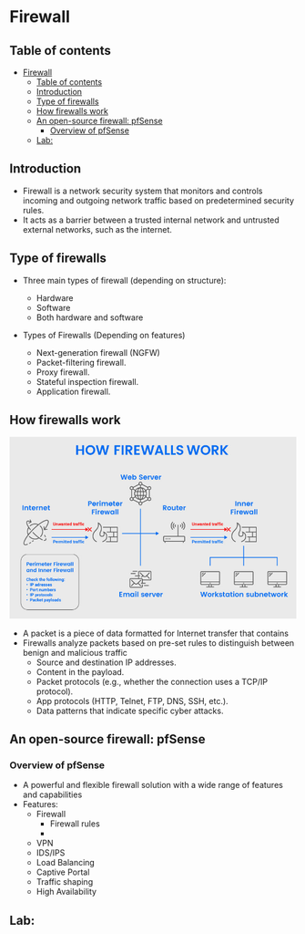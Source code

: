 # Firewall

## Table of contents

- [Firewall](#firewall)
  - [Table of contents](#table-of-contents)
  - [Introduction](#introduction)
  - [Type of firewalls](#type-of-firewalls)
  - [How firewalls work](#how-firewalls-work)
  - [An open-source firewall: pfSense](#an-open-source-firewall-pfsense)
    - [Overview of pfSense](#overview-of-pfsense)
  - [Lab:](#lab)

## Introduction 

- Firewall is a network security system that monitors and controls incoming and outgoing network traffic based on predetermined security rules. 
- It acts as a barrier between a trusted internal network and untrusted external networks, such as the internet.

## Type of firewalls

- Three main types of firewall (depending on structure):
  - Hardware
  - Software
  - Both hardware and software


- Types of Firewalls (Depending on features)
  - Next-generation firewall (NGFW)
  - Packet-filtering firewall.
  - Proxy firewall.
  - Stateful inspection firewall.
  - Application firewall.

## How firewalls work

![](IMG/2023-04-27-13-45-24.png)

- A packet is a piece of data formatted for Internet transfer that contains
- Firewalls analyze packets based on pre-set rules to distinguish between benign and malicious traffic
  - Source and destination IP addresses.
  - Content in the payload.
  - Packet protocols (e.g., whether the connection uses a TCP/IP protocol).
  - App protocols (HTTP, Telnet, FTP, DNS, SSH, etc.).
  - Data patterns that indicate specific cyber attacks.


## An open-source firewall: pfSense

### Overview of pfSense

-  A powerful and flexible firewall solution with a wide range of features and capabilities
- Features:
  - Firewall
    - Firewall rules
    - 
  - VPN
  - IDS/IPS
  - Load Balancing
  - Captive Portal
  - Traffic shaping
  - High Availability




## Lab:

